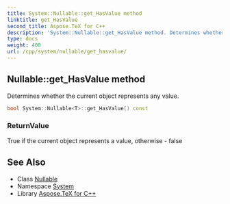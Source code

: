 ```yaml
---
title: System::Nullable::get_HasValue method
linktitle: get_HasValue
second_title: Aspose.TeX for C++
description: 'System::Nullable::get_HasValue method. Determines whether the current object represents any value in C++.'
type: docs
weight: 400
url: /cpp/system/nullable/get_hasvalue/
---
```

## Nullable::get_HasValue method


Determines whether the current object represents any value.

```cpp
bool System::Nullable<T>::get_HasValue() const
```


### ReturnValue

True if the current object represents a value, otherwise - false

## See Also

* Class [Nullable](../)
* Namespace [System](../../)
* Library [Aspose.TeX for C++](../../../)
